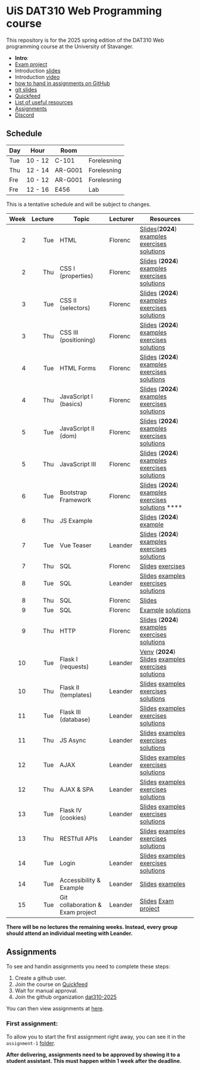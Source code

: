   # UiS DAT310 Web Programming course
This repository is for the 2025 spring edition of the DAT310 Web programming course at the University of Stavanger. 

  - **Intro**: 
  - [Exam project](exam/examproject.md)
  - Introduction [slides](slides/WebProgramming-Course_info.pdf)
  - Introduction [video](https://youtu.be/Vnt1MH8uEc4)
  - [how to hand in assignments on GitHub](quickfeed.md)
  - [git slides](slides/0-Web-programming-Git.pdf)
  - [Quickfeed](https://uis.itest.run)
  - [List of useful resources](Resources.md)
  - [Assignments](#assignments)
  - [Discord](https://discord.gg/Q4uzjJHPcn)
  

## Schedule 
| Day | Hour    | Room    |             |
| --- | ------- | ------- | ----------- |
| Tue | 10 - 12 | C-101   | Forelesning |
| Thu | 12 - 14 | AR-G001 | Forelesning |
| Fre | 10 - 12 | AR-G001 | Forelesning |
| Fre | 12 - 16 | E456    | Lab         |


This is a tentative schedule and will be subject to changes.

| Week | Lecture | Topic                   | Lecturer | Resources                                                                                                                                                                                                   |
| ---: | ------: | ----------------------- | -------- | ----------------------------------------------------------------------------------------------------------------------------------------------------------------------------------------------------------- |
|    2 |     Tue | HTML                    | Florenc  | [Slides](slides/1-1-Web-programming-HTML.pdf)(**2024**) [examples](examples/html/basic/) [exercises](exercises/html/basic/) [solutions](solutions/html/basic/)                                              |
|    2 |     Thu | CSS I (properties)      | Florenc  | [Slides](slides/2-1-Web-programming-CSS-p1.pdf) (**2024**) [examples](examples/css/properties) [exercises](exercises/css/properties) [solutions](solutions/css/properties)                                  |
|    3 |     Tue | CSS II (selectors)      | Florenc  | [Slides](slides/2-2-Web-programming-CSS-p2.pdf) (**2024**) [examples](examples/css/selectors)  [exercises](exercises/css/selectors)  [solutions](solutions/css/selectors)                                   |
|    3 |     Thu | CSS III (positioning)   | Florenc  | [Slides](slides/3-1-Web-programming-CSS-p3.pdf) (**2024**) [examples](examples/css/positioning/)  [exercises](exercises/css/positioning/)  [solutions](solutions/css/positioning/)                          |
|    4 |     Tue | HTML Forms              | Florenc  | [Slides](slides/3-2-Web-programming-HTML-Forms.pdf) (**2024**) [examples](examples/html/forms/)  [exercises](exercises/html/forms/)  [solutions](solutions/html/forms/)                                     |
|    4 |     Thu | JavaScript I (basics)   | Florenc  | [Slides](slides/4-1-Web-programming-JavaScript-p1.pdf) (**2024**) [examples](examples/js/basics/)  [exercises](exercises/js/basics/)  [solutions](solutions/js/basics/)                                     |
|    5 |     Tue | JavaScript II (dom)     | Florenc  | [Slides](slides/4-2-Web-programming-JavaScript-p2.pdf) (**2024**) [examples](examples/js/events_dom/)  [exercises](exercises/js/events_dom/)  [solutions](solutions/js/events_dom/)                         |
|    5 |     Thu | JavaScript III          | Florenc  | [Slides](slides/5-1-Web-programming-JavaScript-p3.pdf) (**2024**) [examples](examples/js/more/)  [exercises](exercises/js/more/)  [solutions](solutions/js/more/)                                           |
|    6 |     Tue | Bootstrap Framework     | Florenc  | [Slides](slides/5-2-Web-programming-Bootstrap.pdf) (**2024**) [examples](examples/bootstrap/)  [exercises](exercises/bootstrap/)  [solutions](solutions/bootstrap/)            ****                         |
|    6 |     Thu | JS Example              |          | [Slides](slides/X-X-Web-programming-js-example.pdf) (**2024**) [example](examples/js/labyrinth/)                                                                                                            |
|    7 |     Tue | Vue Teaser              | Leander  | [Slides](slides/6-2-Web-programming-vue-p1.pdf) (**2024**) [examples](examples/js/vue/)  [exercises](exercises/js/vue/)  [solutions](solutions/js/vue/)                                                     |
|    7 |     Thu | SQL                     | Florenc  | [Slides](slides/Web-programming-SQL-p1.pdf) [exercises](exercises/sql/basics)                                                                                                                               |
|    8 |     Tue | SQL                     | Leander  | [Slides](slides/Web-programming-SQL-p2.pdf) [examples](examples/sql/query) [exercises](exercises/sql/queries) [solutions](exercises/sql/queries/solution.sql)                                               |
|    8 |     Thu | SQL                     | Florenc  | [Slides](slides/Web-programming-SQL-p3.pdf)                                                                                                                                                                 |
|    9 |     Tue | SQL                     | Florenc  | [Example](/examples/sql/README.md) [solutions](/examples/sql/Part-3-Example)                                                                                                                                |                                                                                                                                                          
|    9 |     Thu | HTTP                    | Florenc  | [Slides](slides/8-1-Web-programming-HTTP.pdf) (**2024**) [examples](examples/python/http/) [exercises](exercises/python/http/) [solutions](solutions/python/http/)                                          |
|   10 |     Tue | Flask I (requests)      | Leander  | [Venv](slides/Flask-I-venv.pdf) (**2024**) [Slides](slides/8-2-Web-programming-Server-p1.pdf) [examples](examples/python/flask) [exercises](exercises/python/flask1/) [solutions](solutions/python/flask1/) |
|   10 |     Thu | Flask II (templates)    | Leander  | [Slides](slides/9-1-Web-programming-Server-p2.pdf) [examples](examples/python/flask) [exercises](exercises/python/flask2/) [solutions](solutions/python/flask2/)                                            |
|   11 |     Tue | Flask III (database)    | Leander  | [Slides](slides/9-2-Web-programming-Server-p3.pdf) [examples](examples/python/flask) [exercises](exercises/python/flask3sql) [solutions](solutions/python/flask3sql)                                        |
|   11 |     Thu | JS Async                | Leander  | [Slides](slides/10-1-Web-programming-JS-async.pdf) [examples](examples/async/js) [exercises](exercises/async/js) [solutions](solutions/async/js)                                                            |
|   12 |     Tue | AJAX                    | Leander  | [Slides](slides/11-1-Web-programming-AJAX.pdf) [examples](examples/ajax) [exercises](exercises/ajax) [solutions](solutions/ajax)                                                                            |
|   12 |     Thu | AJAX & SPA              | Leander  | [Slides](slides/11-2-Web-programming-SPA.pdf) [examples](examples/spa) [exercises](exercises/spa) [solutions](solutions/spa)                                                                                 |
|   13 |     Tue | Flask IV (cookies)      | Leander  | [Slides](slides/12-2-Web-programming-Server-p4.pdf) [examples](examples/python/flask) [exercises](exercises/python/flask4) [solutions](solutions/python/flask4)                                             |
|   13 |     Thu | RESTfull APIs           | Leander  | [Slides](slides/12-1-Web-programming-Flask-APIs.pdf) [examples](examples/ajax/rest/) [exercises](exercises/ajax/rest/) [solutions](solutions/ajax/rest/)                                                    |
|   14 |     Tue | Login                   | Leander  | [Slides](slides/13-1-Web-programming-Server-Login.pdf) [examples](examples/python/flask5) [exercises](exercises/python/flask5) [solutions](solutions/python/flask5)                                         |
|   14 |     Tue | Accessibility & Example | Leander  | [Slides](slides/13-2-WebProgramming-Acc-and-example.pdf) [examples](examples/bigexample) |
|   15 |     Tue | Git collaboration & Exam project | Leander | [Slides](slides/14-1-Web-programming-Git-advanced.pdf) [Exam project](exam/examproject.md) |

**There will be no lectures the remaining weeks. Instead, every group should attend an individual meeting with Leander.**

## Assignments

To see and handin assignments you need to complete these steps:
1. Create a github user.
2. Join the course on [Quickfeed](https://uis.itest.run)
3. Wait for manual approval.
4. Join the github organization [dat310-2025](https://github.com/dat310-2025)

You can then view assignments at [here](https://github.com/dat310-2025/assignments).

### First assignment:
To allow you to start the first assignment right away, you can see it in the `assignment-1` [folder](assignment-1/).

**After delivering, assignments need to be approved by showing it to a student assistant. This must happen within 1 week after the deadline.**
